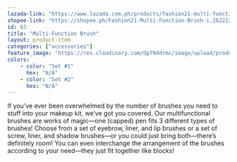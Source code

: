```yaml
---
lazada-link: "https://www.lazada.com.ph/products/fashion21-multi-function-brush-i254108511-s349021104.html?spm=a2o4l.seller.list.58.5de16cc9S9KbZR&mp=1"
shopee-link: "https://shopee.ph/Fashion21-Multi-Function-Brush-i.26222223.826165388"
id: 63
title: "Multi-Function Brush"
layout: product-item
categories: ["accessories"]
feature_image: "https://res.cloudinary.com/dp79ddrmc/image/upload/products/multiFunctionBrush.jpg"
colors:
    - color: "Set #1"
      hex: "N/A"
    - color: "Set #2"
      hex: "N/A"
---
```

If you’ve ever been overwhelmed by the number of brushes you need to stuff into your makeup kit, we’ve got you covered. Our multifunctional brushes are works of magic—one (capped) pen fits 3 different types of brushes! Choose from a set of eyebrow, liner, and lip brushes or a set of screw, liner, and shadow brushes—or you could just bring both—there’s definitely room! You can even interchange the arrangement of the brushes according to your need—they just fit together like blocks!